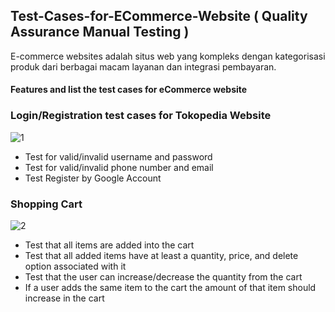 ## Test-Cases-for-ECommerce-Website ( Quality Assurance Manual Testing )
E-commerce websites adalah situs web yang kompleks dengan kategorisasi produk dari berbagai macam layanan dan integrasi pembayaran.
#### Features and list the test cases for eCommerce website
### Login/Registration test cases for Tokopedia Website
![1](https://github.com/clarinct10/Test-Cases-for-ECommerce-Website/assets/74824841/12986574-e010-4bf6-8f40-8681a343ae24)

* Test for valid/invalid username and password
* Test for valid/invalid phone number and email
* Test Register by Google Account

### Shopping Cart
![2](https://github.com/clarinct10/Test-Cases-for-ECommerce-Website/assets/74824841/f3b65743-b3b2-4af1-ad1a-3ee3c53b615a)

* Test that all items are added into the cart
* Test that all added items have at least a quantity, price, and delete option associated with it
* Test that the user can increase/decrease the quantity from the cart
* If a user adds the same item to the cart the amount of that item should increase in the cart
